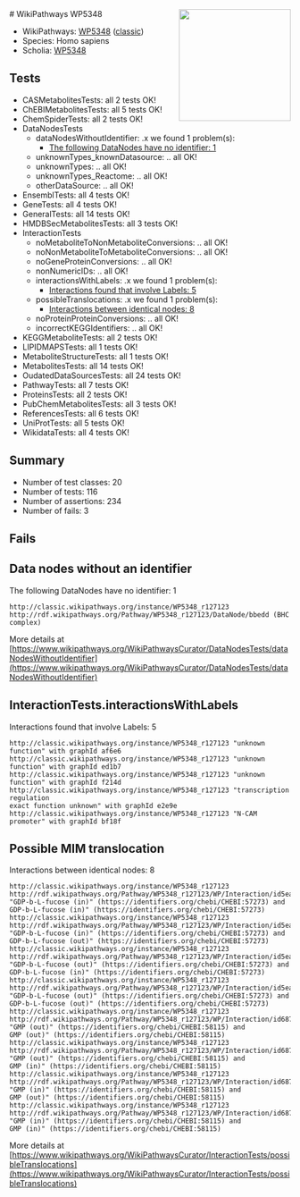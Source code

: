 <img style="float: right; width: 200px" src="https://upload.wikimedia.org/wikipedia/commons/thumb/8/83/Wplogo_with_text_500.png/640px-Wplogo_with_text_500.png" />
# WikiPathways WP5348

* WikiPathways: [WP5348](https://wikipathways.org/pathways/WP5348) ([classic](https://classic.wikipathways.org/instance/WP5348))
* Species: Homo sapiens
* Scholia: [WP5348](https://scholia.toolforge.org/wikipathways/WP5348)
## Tests
* CASMetabolitesTests: all 2 tests OK!
* ChEBIMetabolitesTests: all 5 tests OK!
* ChemSpiderTests: all 2 tests OK!
* DataNodesTests
    * dataNodesWithoutIdentifier: .x we found 1 problem(s):
        * [The following DataNodes have no identifier: 1](#d2d32fa0)
    * unknownTypes_knownDatasource: .. all OK!
    * unknownTypes: .. all OK!
    * unknownTypes_Reactome: .. all OK!
    * otherDataSource: .. all OK!
* EnsemblTests: all 4 tests OK!
* GeneTests: all 4 tests OK!
* GeneralTests: all 14 tests OK!
* HMDBSecMetabolitesTests: all 3 tests OK!
* InteractionTests
    * noMetaboliteToNonMetaboliteConversions: .. all OK!
    * noNonMetaboliteToMetaboliteConversions: .. all OK!
    * noGeneProteinConversions: .. all OK!
    * nonNumericIDs: .. all OK!
    * interactionsWithLabels: .x we found 1 problem(s):
        * [Interactions found that involve Labels: 5](#630d267c)
    * possibleTranslocations: .x we found 1 problem(s):
        * [Interactions between identical nodes: 8](#1c11820d)
    * noProteinProteinConversions: .. all OK!
    * incorrectKEGGIdentifiers: .. all OK!
* KEGGMetaboliteTests: all 2 tests OK!
* LIPIDMAPSTests: all 1 tests OK!
* MetaboliteStructureTests: all 1 tests OK!
* MetabolitesTests: all 14 tests OK!
* OudatedDataSourcesTests: all 24 tests OK!
* PathwayTests: all 7 tests OK!
* ProteinsTests: all 2 tests OK!
* PubChemMetabolitesTests: all 3 tests OK!
* ReferencesTests: all 6 tests OK!
* UniProtTests: all 5 tests OK!
* WikidataTests: all 4 tests OK!


## Summary

* Number of test classes: 20
* Number of tests: 116
* Number of assertions: 234
* Number of fails: 3

## Fails

<a name="d2d32fa0" />

## Data nodes without an identifier

The following DataNodes have no identifier: 1
```
http://classic.wikipathways.org/instance/WP5348_r127123 http://rdf.wikipathways.org/Pathway/WP5348_r127123/DataNode/bbedd (BHC complex)
```

More details at [https://www.wikipathways.org/WikiPathwaysCurator/DataNodesTests/dataNodesWithoutIdentifier](https://www.wikipathways.org/WikiPathwaysCurator/DataNodesTests/dataNodesWithoutIdentifier)

<a name="630d267c" />

## InteractionTests.interactionsWithLabels

Interactions found that involve Labels: 5
```
http://classic.wikipathways.org/instance/WP5348_r127123 "unknown function" with graphId af6e6
http://classic.wikipathways.org/instance/WP5348_r127123 "unknown function" with graphId ed1b7
http://classic.wikipathways.org/instance/WP5348_r127123 "unknown function" with graphId f214d
http://classic.wikipathways.org/instance/WP5348_r127123 "transcription regulation
exact function unknown" with graphId e2e9e
http://classic.wikipathways.org/instance/WP5348_r127123 "N-CAM promoter" with graphId bf18f
```

<a name="1c11820d" />

## Possible MIM translocation

Interactions between identical nodes: 8
```
http://classic.wikipathways.org/instance/WP5348_r127123 http://rdf.wikipathways.org/Pathway/WP5348_r127123/WP/Interaction/id5ea2f4da "GDP-b-L-fucose (in)" (https://identifiers.org/chebi/CHEBI:57273) and 
GDP-b-L-fucose (in)" (https://identifiers.org/chebi/CHEBI:57273)
http://classic.wikipathways.org/instance/WP5348_r127123 http://rdf.wikipathways.org/Pathway/WP5348_r127123/WP/Interaction/id5ea2f4da "GDP-b-L-fucose (in)" (https://identifiers.org/chebi/CHEBI:57273) and 
GDP-b-L-fucose (out)" (https://identifiers.org/chebi/CHEBI:57273)
http://classic.wikipathways.org/instance/WP5348_r127123 http://rdf.wikipathways.org/Pathway/WP5348_r127123/WP/Interaction/id5ea2f4da "GDP-b-L-fucose (out)" (https://identifiers.org/chebi/CHEBI:57273) and 
GDP-b-L-fucose (in)" (https://identifiers.org/chebi/CHEBI:57273)
http://classic.wikipathways.org/instance/WP5348_r127123 http://rdf.wikipathways.org/Pathway/WP5348_r127123/WP/Interaction/id5ea2f4da "GDP-b-L-fucose (out)" (https://identifiers.org/chebi/CHEBI:57273) and 
GDP-b-L-fucose (out)" (https://identifiers.org/chebi/CHEBI:57273)
http://classic.wikipathways.org/instance/WP5348_r127123 http://rdf.wikipathways.org/Pathway/WP5348_r127123/WP/Interaction/id68760468 "GMP (out)" (https://identifiers.org/chebi/CHEBI:58115) and 
GMP (out)" (https://identifiers.org/chebi/CHEBI:58115)
http://classic.wikipathways.org/instance/WP5348_r127123 http://rdf.wikipathways.org/Pathway/WP5348_r127123/WP/Interaction/id68760468 "GMP (out)" (https://identifiers.org/chebi/CHEBI:58115) and 
GMP (in)" (https://identifiers.org/chebi/CHEBI:58115)
http://classic.wikipathways.org/instance/WP5348_r127123 http://rdf.wikipathways.org/Pathway/WP5348_r127123/WP/Interaction/id68760468 "GMP (in)" (https://identifiers.org/chebi/CHEBI:58115) and 
GMP (out)" (https://identifiers.org/chebi/CHEBI:58115)
http://classic.wikipathways.org/instance/WP5348_r127123 http://rdf.wikipathways.org/Pathway/WP5348_r127123/WP/Interaction/id68760468 "GMP (in)" (https://identifiers.org/chebi/CHEBI:58115) and 
GMP (in)" (https://identifiers.org/chebi/CHEBI:58115)
```

More details at [https://www.wikipathways.org/WikiPathwaysCurator/InteractionTests/possibleTranslocations](https://www.wikipathways.org/WikiPathwaysCurator/InteractionTests/possibleTranslocations)

